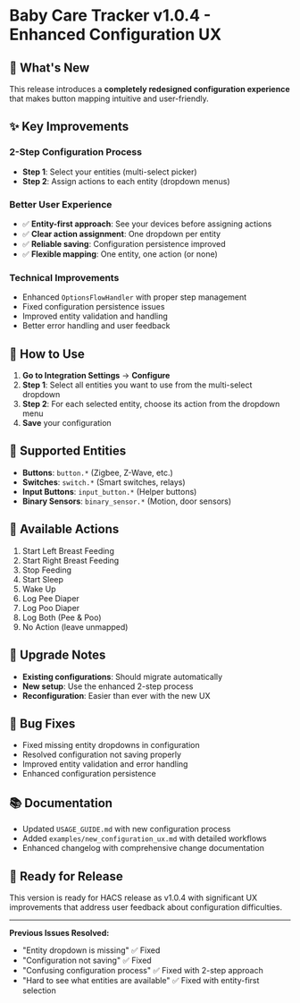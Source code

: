 # Baby Care Tracker v1.0.4 - Enhanced Configuration UX

## 🎉 What's New

This release introduces a **completely redesigned configuration experience** that makes button mapping intuitive and user-friendly.

## ✨ Key Improvements

### **2-Step Configuration Process**
- **Step 1**: Select your entities (multi-select picker)
- **Step 2**: Assign actions to each entity (dropdown menus)

### **Better User Experience**
- ✅ **Entity-first approach**: See your devices before assigning actions
- ✅ **Clear action assignment**: One dropdown per entity
- ✅ **Reliable saving**: Configuration persistence improved
- ✅ **Flexible mapping**: One entity, one action (or none)

### **Technical Improvements**
- Enhanced `OptionsFlowHandler` with proper step management
- Fixed configuration persistence issues
- Improved entity validation and handling
- Better error handling and user feedback

## 🔧 How to Use

1. **Go to Integration Settings** → **Configure**
2. **Step 1**: Select all entities you want to use from the multi-select dropdown
3. **Step 2**: For each selected entity, choose its action from the dropdown menu
4. **Save** your configuration

## 📱 Supported Entities

- **Buttons**: `button.*` (Zigbee, Z-Wave, etc.)
- **Switches**: `switch.*` (Smart switches, relays)  
- **Input Buttons**: `input_button.*` (Helper buttons)
- **Binary Sensors**: `binary_sensor.*` (Motion, door sensors)

## 🎯 Available Actions

1. Start Left Breast Feeding
2. Start Right Breast Feeding
3. Stop Feeding
4. Start Sleep
5. Wake Up
6. Log Pee Diaper
7. Log Poo Diaper
8. Log Both (Pee & Poo)
9. No Action (leave unmapped)

## 🔄 Upgrade Notes

- **Existing configurations**: Should migrate automatically
- **New setup**: Use the enhanced 2-step process
- **Reconfiguration**: Easier than ever with the new UX

## 🐛 Bug Fixes

- Fixed missing entity dropdowns in configuration
- Resolved configuration not saving properly  
- Improved entity validation and error handling
- Enhanced configuration persistence

## 📚 Documentation

- Updated `USAGE_GUIDE.md` with new configuration process
- Added `examples/new_configuration_ux.md` with detailed workflows
- Enhanced changelog with comprehensive change documentation

## 🚀 Ready for Release

This version is ready for HACS release as v1.0.4 with significant UX improvements that address user feedback about configuration difficulties.

---

**Previous Issues Resolved:**
- "Entity dropdown is missing" ✅ Fixed
- "Configuration not saving" ✅ Fixed  
- "Confusing configuration process" ✅ Fixed with 2-step approach
- "Hard to see what entities are available" ✅ Fixed with entity-first selection
